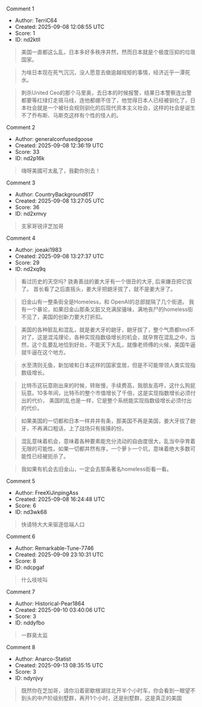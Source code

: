 Comment 1

- Author: TerriC64
- Created: 2025-09-08 12:08:55 UTC
- Score: 1
- ID: nd2ktll

> 美国一直都这么乱，日本多好多秩序井然，然而日本就是个极度压抑的垃圾国家。

> 为啥日本现在死气沉沉，没人愿意去做逾越规矩的事情，经济近乎一潭死水。

> 刺杀United Ceo的那个马里奥，去日本的时候报警，结果日本警察连出警都要等红绿灯走斑马线，连他都绷不住了，他觉得日本人已经被驯化了，日本社会就是一个被社会规则驯化的后现代资本主义社会，这样的社会是诞生不了乔布斯、马斯克这样有个性的怪人的。

Comment 2

- Author: generalconfusedgoose
- Created: 2025-09-08 12:36:19 UTC
- Score: 33
- ID: nd2p16k

> 嗨呀美國可太亂了，我勸你別去！

Comment 3

- Author: CountryBackground617
- Created: 2025-09-08 13:27:05 UTC
- Score: 36
- ID: nd2xmvy

> 支家哥锐评芝加哥

Comment 4

- Author: joeaki1983
- Created: 2025-09-08 13:27:37 UTC
- Score: 29
- ID: nd2xq9q

> 看过历史的天空吗?  骁勇善战的姜大牙有一个很丑的大牙, 后来嫌丑把它拔了。 首长看了之后直摇头，姜大牙把龅牙拔了，就不是姜大牙了。

> 旧金山有一整条街全是Homeless，和 OpenAI的总部就隔了几个街道。  我有一个暴论，如果旧金山那条又脏又充满尿骚味，满地丧尸的homeless街不见了，美国的创新力要大打折扣。

> 美国的各种脏乱和混乱，就是姜大牙的龅牙，龅牙拔了，整个气质都tmd不对了。这是混沌理论，各种实现指数级增长的机会，就孕育在混乱之中，当然，这个乱要乱地恰到好处，不能天下大乱，就像老师傅的火候，美国牛逼就牛逼在这个地方。

> 水至清则无鱼，新加坡和日本这样的国家宜居，但是不可能带领人类实现指数级增长。

> 比特币这玩意刚出来的时候，转账慢，手续费高，我朋友高呼，这什么狗屁玩意。10多年间，比特币的整个市值增长了千倍，这是实现指数增长必须付出的代价， 美国的乱也是一样，它是整个系统能实现指数级增长必须付出的代价。

> 如果美国的一切都和日本一样井井有条，那美国不再是美国，姜大牙拔了龅牙，不再满口粗话，上了战场只有挨揍的份。

> 混乱意味着机会，意味着各种要素能充分流动的自由度很大，乱当中孕育着无限的可能性。如果一切都井然有序，一个萝卜一个坑，意味着绝大多数可能性已经被扼杀了。

> 我如果有机会去旧金山，一定会去那条著名homeless街看一看。

Comment 5

- Author: FreeXiJinpingAss
- Created: 2025-09-08 16:24:48 UTC
- Score: 6
- ID: nd3wk68

> 快请特大大来驱逐低端人口

Comment 6

- Author: Remarkable-Tune-7746
- Created: 2025-09-09 23:10:31 UTC
- Score: 8
- ID: ndcpgaf

> 什么吱吱叫

Comment 7

- Author: Historical-Pear1864
- Created: 2025-09-10 03:40:06 UTC
- Score: 3
- ID: nddyfbo

> 一群臭太监

Comment 8

- Author: Anarco-Statist
- Created: 2025-09-13 08:35:15 UTC
- Score: 3
- ID: ndynjvy

> 既然你在芝加哥，请你沿着密歇根湖往北开半个小时车，你会看到一眼望不到头的中产阶级别墅群，再开1个小时，还是别墅群，这是真正的美国
